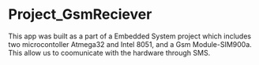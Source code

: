 # Project_GsmReciever

This app was built as a part of a Embedded System project which includes two microcontoller Atmega32 and Intel 8051, and a 
Gsm Module-SIM900a. This allow us to coomunicate with the hardware through SMS.
